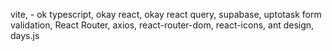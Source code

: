 vite, - ok
typescript, okay
react, okay
react query,
supabase,
uptotask form validation,
React Router,
axios,
react-router-dom,
react-icons,
ant design,
days.js
